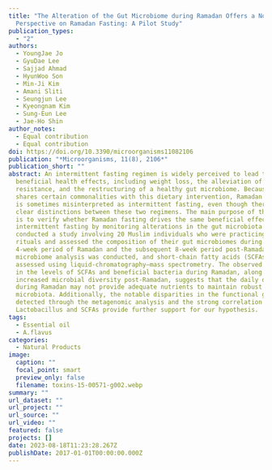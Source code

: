 ```yaml
---
title: "The Alteration of the Gut Microbiome during Ramadan Offers a Novel
  Perspective on Ramadan Fasting: A Pilot Study"
publication_types:
  - "2"
authors:
  - YoungJae Jo
  - GyuDae Lee
  - Sajjad Ahmad
  - HyunWoo Son
  - Min-Ji Kim
  - Amani Sliti
  - Seungjun Lee
  - Kyeongnam Kim
  - Sung-Eun Lee
  - Jae-Ho Shin
author_notes:
  - Equal contribution
  - Equal contribution
doi: https://doi.org/10.3390/microorganisms11082106
publication: "*Microorganisms, 11(8), 2106*"
publication_short: ""
abstract: An intermittent fasting regimen is widely perceived to lead to various
  beneficial health effects, including weight loss, the alleviation of insulin
  resistance, and the restructuring of a healthy gut microbiome. Because it
  shares certain commonalities with this dietary intervention, Ramadan fasting
  is sometimes misinterpreted as intermittent fasting, even though there are
  clear distinctions between these two regimens. The main purpose of this study
  is to verify whether Ramadan fasting drives the same beneficial effects as
  intermittent fasting by monitoring alterations in the gut microbiota. We
  conducted a study involving 20 Muslim individuals who were practicing Ramadan
  rituals and assessed the composition of their gut microbiomes during the
  4-week period of Ramadan and the subsequent 8-week period post-Ramadan. Fecal
  microbiome analysis was conducted, and short-chain fatty acids (SCFAs) were
  assessed using liquid-chromatography–mass spectrometry. The observed decrease
  in the levels of SCFAs and beneficial bacteria during Ramadan, along with the
  increased microbial diversity post-Ramadan, suggests that the daily diet
  during Ramadan may not provide adequate nutrients to maintain robust gut
  microbiota. Additionally, the notable disparities in the functional genes
  detected through the metagenomic analysis and the strong correlation between
  Lactobacillus and SCFAs provide further support for our hypothesis.
tags:
  - Essential oil
  - A.flavus
categories:
  - Natural Products
image:
  caption: ""
  focal_point: smart
  preview_only: false
  filename: toxins-15-00571-g002.webp
summary: ""
url_dataset: ""
url_project: ""
url_source: ""
url_video: ""
featured: false
projects: []
date: 2023-08-18T11:23:28.267Z
publishDate: 2017-01-01T00:00:00.000Z
---
```

